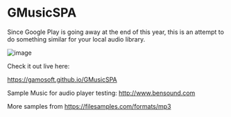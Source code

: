 # GMusicSPA

Since Google Play is going away at the end of this year, this is an attempt to do something similar for your local audio library.

![image](https://user-images.githubusercontent.com/9968384/181256257-324a066e-2805-466e-bcaa-d6ef9016904b.png)

Check it out live here:

https://gamosoft.github.io/GMusicSPA

Sample Music for audio player testing: http://www.bensound.com

More samples from https://filesamples.com/formats/mp3
